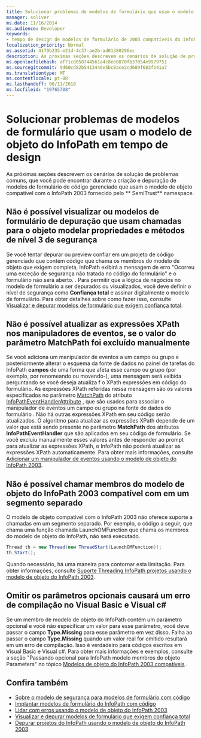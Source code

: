 ```yaml
---
title: Solucionar problemas de modelos de formulário que usam o modelo de objeto do InfoPath em tempo de design
manager: soliver
ms.date: 11/16/2014
ms.audience: Developer
keywords:
- tempo de design de modelos de formulário de 2003 compatíveis do InfoPath, solução de problemas em tempo de design, solucionando problemas de modelos de formulário [InfoPath 2007]
localization_priority: Normal
ms.assetid: 4179b235-e21d-4c37-ae2b-ad01388296ec
description: As próximas seções descrevem os cenários de solução de problemas comuns, que você pode encontrar durante a criação e depuração de modelos de formulário de código gerenciado que usam o modelo de objeto compatível com o InfoPath 2003 fornecido pelo SemiTrust namespace.
ms.openlocfilehash: af71c8058744561a4c8ee0870fb37054e9979751
ms.sourcegitcommit: 9d60cd82b5413446e5bc8ace2cd689f683fb41a7
ms.translationtype: MT
ms.contentlocale: pt-BR
ms.lasthandoff: 06/11/2018
ms.locfileid: "19765708"
---
```

# <a name="troubleshoot-form-templates-that-use-the-infopath-object-model-at-design-time"></a>Solucionar problemas de modelos de formulário que usam o modelo de objeto do InfoPath em tempo de design

As próximas seções descrevem os cenários de solução de problemas comuns, que você pode encontrar durante a criação e depuração de modelos de formulário de código gerenciado que usam o modelo de objeto compatível com o InfoPath 2003 fornecido pelo ** SemiTrust** namespace. 
  
## <a name="cannot-preview-or-debug-form-templates-that-use-calls-to-object-model-security-level-3-methods-and-properties"></a>Não é possível visualizar ou modelos de formulário de depuração que usam chamadas para o objeto modelar propriedades e métodos de nível 3 de segurança

Se você tentar depurar ou preview confiar em um projeto de código gerenciado que contém código que chama os membros do modelo de objeto que exigem completa, InfoPath exibirá a mensagem de erro "Ocorreu uma exceção de segurança não tratada no código do formulário" e o formulário não será aberto. . Para permitir que a lógica de negócios no modelo de formulário a ser depurados ou visualizados, você deve definir o nível de segurança como **Confiança total** e assinar digitalmente o modelo de formulário. Para obter detalhes sobre como fazer isso, consulte [Visualizar e depurar modelos de formulário que exigem confiança total](how-to-preview-and-debug-form-templates-that-require-full-trust.md).
  
## <a name="cannot-update-xpath-expressions-in-event-handlers-if-the-matchpath-parameter-value-was-deleted-manually"></a>Não é possível atualizar as expressões XPath nos manipuladores de eventos, se o valor do parâmetro MatchPath foi excluído manualmente

Se você adiciona um manipulador de eventos a um campo ou grupo e posteriormente alterar o esquema da fonte de dados no painel de tarefas do InfoPath **campos** de uma forma que afeta esse campo ou grupo (por exemplo, por renomeando ou movendo-), uma mensagem será exibida perguntando se você deseja atualiza f o XPath expressões em código do formulário. As expressões XPath referidas nessa mensagem são os valores especificados no parâmetro [MatchPath](https://msdn.microsoft.com/library/Microsoft.Office.Interop.InfoPath.SemiTrust.InfoPathEventHandlerAttribute.MatchPath.aspx) do atributo [InfoPathEventHandlerAttribute](https://msdn.microsoft.com/library/Microsoft.Office.Interop.InfoPath.SemiTrust.InfoPathEventHandlerAttribute.aspx) , que são usados para associar o manipulador de eventos um campo ou grupo na fonte de dados do formulário . Não há outras expressões XPath em seu código serão atualizados. O algoritmo para atualizar as expressões XPath depende de um valor que está sendo presente no parâmetro **MatchPath** dos atributos **InfoPathEventHandler** que são aplicados em seu código de formulário. Se você excluiu manualmente esses valores antes de responder ao prompt para atualizar as expressões XPath, o InfoPath não poderá atualizar as expressões XPath automaticamente. Para obter mais informações, consulte [Adicionar um manipulador de eventos usando o modelo de objeto do InfoPath 2003](how-to-add-an-event-handler-using-the-infopath-2003-object-model.md).
  
## <a name="cannot-call-members-of-the-infopath-2003-compatible-object-model-on-a-separate-thread"></a>Não é possível chamar membros do modelo de objeto do InfoPath 2003 compatível com em um segmento separado

O modelo de objeto compatível com o InfoPath 2003 não oferece suporte a chamadas em um segmento separado. Por exemplo, o código a seguir, que chama uma função chamada LaunchOMFunction que chama os membros do modelo de objeto do InfoPath, não será executado. 
  
```cs
Thread th = new Thread(new ThreadStart(LaunchOMFunction));
th.Start();
```

Quando necessário, há uma maneira para contornar esta limitação. Para obter informações, consulte [Suporte Threading InfoPath projetos usando o modelo de objeto do InfoPath 2003](threading-support-in-infopath-projects-using-the-infopath-2003-object-model.md).
  
## <a name="omitting-optional-parameters-causes-a-build-error-in-visual-basic-and-visual-c"></a>Omitir os parâmetros opcionais causará um erro de compilação no Visual Basic e Visual c#

Se um membro de modelo de objeto do InfoPath contém um parâmetro opcional e você não especificar um valor para esse parâmetro, você deve passar o campo **Type.Missing** para esse parâmetro em vez disso. Falha ao passar o campo **Type.Missing** quando um valor real for omitido resultará em um erro de compilação. Isso é verdadeiro para códigos escritos em Visual Basic e Visual c#. Para obter mais informações e exemplos, consulte a seção "Passando opcional para InfoPath modelo membros do objeto Parameters" no tópico [Modelos de objeto do InfoPath 2003 compatíveis](infopath-2003-compatible-object-models.md) . 
  
## <a name="see-also"></a>Confira também

- [Sobre o modelo de segurança para modelos de formulário com código](about-the-security-model-for-form-templates-with-code.md)
- [Implantar modelos de formulário do InfoPath com código](how-to-deploy-infopath-form-templates-with-code.md)
- [Lidar com erros usando o modelo de objeto do InfoPath 2003](how-to-handle-errors-using-the-infopath-2003-object-model.md)
- [Visualizar e depurar modelos de formulário que exigem confiança total](how-to-preview-and-debug-form-templates-that-require-full-trust.md)
- [Depurar projetos do InfoPath usando o modelo de objeto do InfoPath 2003](how-to-debug-infopath-projects-using-the-infopath-2003-object-model.md)

